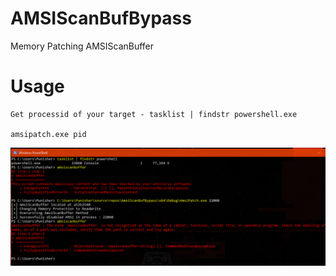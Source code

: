 # AMSIScanBufBypass
Memory Patching AMSIScanBuffer 


# Usage

```
Get processid of your target - tasklist | findstr powershell.exe

amsipatch.exe pid
```

![AMSI Bypass](image.PNG)
